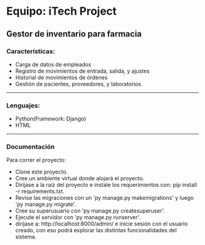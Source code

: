 # Equipo: iTech Project
Gestor de inventario para farmacia
---

### Características:
- Carga de datos de empleados
- Registro de movimientos de entrada, salida, y ajustes
- Historial de movimientos de órdenes
- Gestión de pacientes, proveedores, y laboratorios
---

### Lenguajes:
- Python(Framework: Django)
- HTML
---

### Documentación
Para correr el proyecto:
- Clone este proyecto.
- Cree un ambiente virtual donde alojará el proyecto.
- Diríjase a la raíz del proyecto e instale los requerimientos con: pip install -r requirements.txt.
- Revise las migraciones con un 'py manage.py makemigrations' y luego 'py manage.py migrate'.
- Cree su superusuario con 'py manage.py createsuperuser'.
- Ejecute el servidor con 'py manage.py runserver'.
- diríjase a: http://localhost:8000/admin/ e inicie sesión con el usuario creado, con eso podrá explorar las distintas funcionalidades del sistema.
